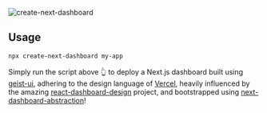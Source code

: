 ![create-next-dashboard](https://i.imgur.com/hNovO0U.png)

## Usage

```bash
npx create-next-dashboard my-app
```

Simply run the script above 👆 to deploy a Next.js dashboard built using [geist-ui](https://github.com/geist-org/geist-ui), adhering to the design language of [Vercel](https://vercel.com/), heavily influenced by the amazing [react-dashboard-design](https://github.com/ofekashery/react-dashboard-design) project, and bootstrapped using [next-dashboard-abstraction](https://github.com/accretence/next-dashboard-abstraction)!
